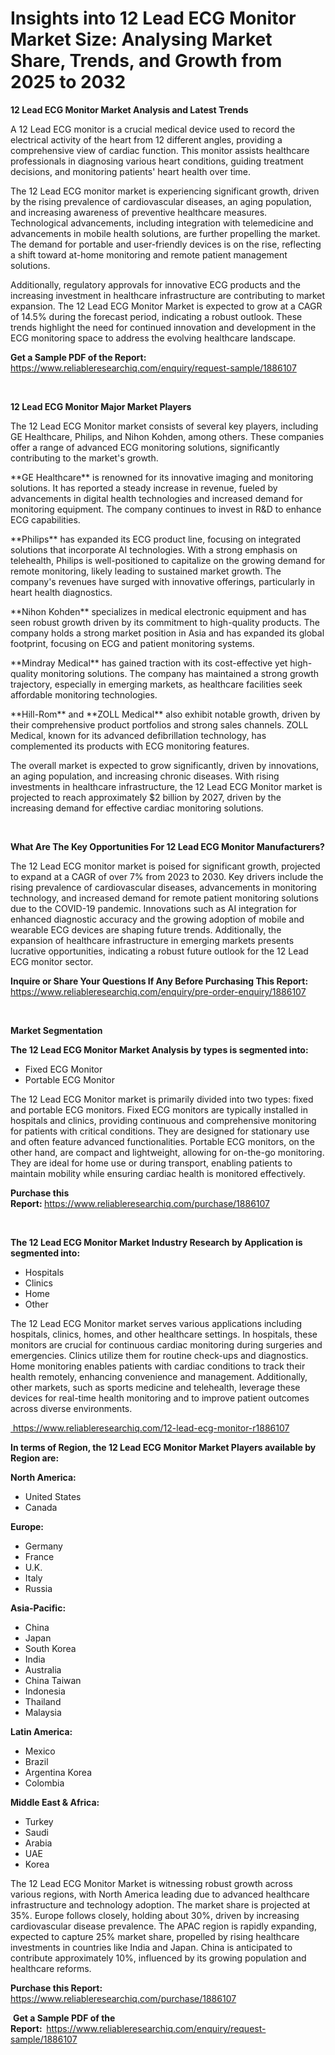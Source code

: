 <p><h1>Insights into 12 Lead ECG Monitor Market Size: Analysing Market Share, Trends, and Growth from 2025 to 2032</h1></p><p><strong>12 Lead ECG Monitor Market Analysis and Latest Trends</strong></p>
<p><p>A 12 Lead ECG monitor is a crucial medical device used to record the electrical activity of the heart from 12 different angles, providing a comprehensive view of cardiac function. This monitor assists healthcare professionals in diagnosing various heart conditions, guiding treatment decisions, and monitoring patients' heart health over time.</p><p>The 12 Lead ECG monitor market is experiencing significant growth, driven by the rising prevalence of cardiovascular diseases, an aging population, and increasing awareness of preventive healthcare measures. Technological advancements, including integration with telemedicine and advancements in mobile health solutions, are further propelling the market. The demand for portable and user-friendly devices is on the rise, reflecting a shift toward at-home monitoring and remote patient management solutions.</p><p>Additionally, regulatory approvals for innovative ECG products and the increasing investment in healthcare infrastructure are contributing to market expansion. The 12 Lead ECG Monitor Market is expected to grow at a CAGR of 14.5% during the forecast period, indicating a robust outlook. These trends highlight the need for continued innovation and development in the ECG monitoring space to address the evolving healthcare landscape.</p></p>
<p><strong>Get a Sample PDF of the Report:&nbsp;</strong> <a href="https://www.reliableresearchiq.com/enquiry/request-sample/1886107?utm_campaign=2320&utm_medium=2&utm_source=Github&utm_content=ia&utm_term=13042025&utm_id=12-lead-ecg-monitor">https://www.reliableresearchiq.com/enquiry/request-sample/1886107</a></p>
<p>&nbsp;</p>
<p><strong>12 Lead ECG Monitor Major Market Players</strong></p>
<p><p>The 12 Lead ECG Monitor market consists of several key players, including GE Healthcare, Philips, and Nihon Kohden, among others. These companies offer a range of advanced ECG monitoring solutions, significantly contributing to the market's growth.</p><p>**GE Healthcare** is renowned for its innovative imaging and monitoring solutions. It has reported a steady increase in revenue, fueled by advancements in digital health technologies and increased demand for monitoring equipment. The company continues to invest in R&D to enhance ECG capabilities.</p><p>**Philips** has expanded its ECG product line, focusing on integrated solutions that incorporate AI technologies. With a strong emphasis on telehealth, Philips is well-positioned to capitalize on the growing demand for remote monitoring, likely leading to sustained market growth. The company's revenues have surged with innovative offerings, particularly in heart health diagnostics.</p><p>**Nihon Kohden** specializes in medical electronic equipment and has seen robust growth driven by its commitment to high-quality products. The company holds a strong market position in Asia and has expanded its global footprint, focusing on ECG and patient monitoring systems.</p><p>**Mindray Medical** has gained traction with its cost-effective yet high-quality monitoring solutions. The company has maintained a strong growth trajectory, especially in emerging markets, as healthcare facilities seek affordable monitoring technologies.</p><p>**Hill-Rom** and **ZOLL Medical** also exhibit notable growth, driven by their comprehensive product portfolios and strong sales channels. ZOLL Medical, known for its advanced defibrillation technology, has complemented its products with ECG monitoring features.</p><p>The overall market is expected to grow significantly, driven by innovations, an aging population, and increasing chronic diseases. With rising investments in healthcare infrastructure, the 12 Lead ECG Monitor market is projected to reach approximately $2 billion by 2027, driven by the increasing demand for effective cardiac monitoring solutions.</p></p>
<p>&nbsp;</p>
<p><strong>What Are The Key Opportunities For 12 Lead ECG Monitor Manufacturers?</strong></p>
<p><p>The 12 Lead ECG monitor market is poised for significant growth, projected to expand at a CAGR of over 7% from 2023 to 2030. Key drivers include the rising prevalence of cardiovascular diseases, advancements in monitoring technology, and increased demand for remote patient monitoring solutions due to the COVID-19 pandemic. Innovations such as AI integration for enhanced diagnostic accuracy and the growing adoption of mobile and wearable ECG devices are shaping future trends. Additionally, the expansion of healthcare infrastructure in emerging markets presents lucrative opportunities, indicating a robust future outlook for the 12 Lead ECG monitor sector.</p></p>
<p><strong>Inquire or Share Your Questions If Any Before Purchasing This Report:</strong> <a href="https://www.reliableresearchiq.com/enquiry/pre-order-enquiry/1886107?utm_campaign=2320&utm_medium=2&utm_source=Github&utm_content=ia&utm_term=13042025&utm_id=12-lead-ecg-monitor">https://www.reliableresearchiq.com/enquiry/pre-order-enquiry/1886107</a></p>
<p>&nbsp;</p>
<p><strong>Market Segmentation</strong></p>
<p><strong>The 12 Lead ECG Monitor Market Analysis by types is segmented into:</strong></p>
<p><ul><li>Fixed ECG Monitor</li><li>Portable ECG Monitor</li></ul></p>
<p><p>The 12 Lead ECG Monitor market is primarily divided into two types: fixed and portable ECG monitors. Fixed ECG monitors are typically installed in hospitals and clinics, providing continuous and comprehensive monitoring for patients with critical conditions. They are designed for stationary use and often feature advanced functionalities. Portable ECG monitors, on the other hand, are compact and lightweight, allowing for on-the-go monitoring. They are ideal for home use or during transport, enabling patients to maintain mobility while ensuring cardiac health is monitored effectively.</p></p>
<p><strong>Purchase this Report:&nbsp;</strong><a href="https://www.reliableresearchiq.com/purchase/1886107?utm_campaign=2320&utm_medium=2&utm_source=Github&utm_content=ia&utm_term=13042025&utm_id=12-lead-ecg-monitor">https://www.reliableresearchiq.com/purchase/1886107</a></p>
<p>&nbsp;</p>
<p><strong>The 12 Lead ECG Monitor Market Industry Research by Application is segmented into:</strong></p>
<p><ul><li>Hospitals</li><li>Clinics</li><li>Home</li><li>Other</li></ul></p>
<p><p>The 12 Lead ECG Monitor market serves various applications including hospitals, clinics, homes, and other healthcare settings. In hospitals, these monitors are crucial for continuous cardiac monitoring during surgeries and emergencies. Clinics utilize them for routine check-ups and diagnostics. Home monitoring enables patients with cardiac conditions to track their health remotely, enhancing convenience and management. Additionally, other markets, such as sports medicine and telehealth, leverage these devices for real-time health monitoring and to improve patient outcomes across diverse environments.</p></p>
<p><a href="https://www.reliableresearchiq.com/12-lead-ecg-monitor-r1886107?utm_campaign=2320&utm_medium=2&utm_source=Github&utm_content=ia&utm_term=13042025&utm_id=12-lead-ecg-monitor">&nbsp;https://www.reliableresearchiq.com/12-lead-ecg-monitor-r1886107</a></p>
<p><strong>In terms of Region, the 12 Lead ECG Monitor Market Players available by Region are:</strong></p>
<p>
    <p> <strong> North America: </strong>
        <ul>
            <li>United States</li>
            <li>Canada</li>
        </ul>
        </p> 
    <p> <strong> Europe: </strong>
        <ul>
            <li>Germany</li>
            <li>France</li>
            <li>U.K.</li>
            <li>Italy</li>
            <li>Russia</li>
        </ul>
        </p> 
    <p> <strong> Asia-Pacific: </strong>
        <ul>
            <li>China</li>
            <li>Japan</li>
            <li>South Korea</li>
            <li>India</li>
            <li>Australia</li>
            <li>China Taiwan</li>
            <li>Indonesia</li>
            <li>Thailand</li>
            <li>Malaysia</li>
        </ul>
        </p> 
    <p> <strong> Latin America: </strong>
        <ul>
            <li>Mexico</li>
            <li>Brazil</li>
            <li>Argentina Korea</li>
            <li>Colombia</li>
        </ul>
        </p> 
    <p> <strong> Middle East & Africa: </strong>
        <ul>
            <li>Turkey</li>
            <li>Saudi</li>
            <li>Arabia</li>
            <li>UAE</li>
            <li>Korea</li>
        </ul>
    </p>
    </p>
<p><p>The 12 Lead ECG Monitor Market is witnessing robust growth across various regions, with North America leading due to advanced healthcare infrastructure and technology adoption. The market share is projected at 35%. Europe follows closely, holding about 30%, driven by increasing cardiovascular disease prevalence. The APAC region is rapidly expanding, expected to capture 25% market share, propelled by rising healthcare investments in countries like India and Japan. China is anticipated to contribute approximately 10%, influenced by its growing population and healthcare reforms.</p></p>
<p><strong>Purchase this Report: </strong><a href="https://www.reliableresearchiq.com/purchase/1886107?utm_campaign=2320&utm_medium=2&utm_source=Github&utm_content=ia&utm_term=13042025&utm_id=12-lead-ecg-monitor">https://www.reliableresearchiq.com/purchase/1886107</a></p>
<p>&nbsp;<strong>Get a Sample PDF of the Report:&nbsp;&nbsp;</strong><a href="https://www.reliableresearchiq.com/enquiry/request-sample/1886107?utm_campaign=2320&utm_medium=2&utm_source=Github&utm_content=ia&utm_term=13042025&utm_id=12-lead-ecg-monitor">https://www.reliableresearchiq.com/enquiry/request-sample/1886107</a></p>
<p><strong></strong></p>
<p><p></p><p></p><p></p></p>